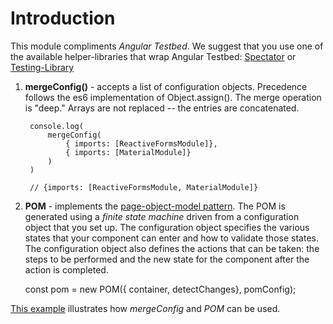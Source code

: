 # Introduction
This module compliments *Angular Testbed*.  We suggest that you use one of the available helper-libraries that wrap Angular Testbed: [Spectator](https://netbasal.com/spectator-v4-a-powerful-tool-to-simplify-your-angular-tests-bd65a0bf317e) or [Testing-Library](https://testing-library.com/docs/angular-testing-library/intro/)

1. **mergeConfig()** - accepts a list of configuration objects.  Precedence follows the es6 implementation of Object.assign().  The merge operation is "deep."  Arrays are not replaced -- the entries are concatenated. 


        console.log(
            mergeConfig(
                { imports: [ReactiveFormsModule]}, 
                { imports: [MaterialModule]}
            )
        )

        // {imports: [ReactiveFormsModule, MaterialModule]}

2. **POM** - implements the [page-object-model pattern](https://martinfowler.com/bliki/PageObject.html).  The POM is generated using a *finite state machine* driven from a configuration object that you set up.  The configuration object specifies the various states that your component can enter and how to validate those states.  The configuration object also defines the actions that can be taken: the steps to be performed and the new state for the component after the action is completed.
    
    const pom = new POM({ container, detectChanges}, pomConfig);
    

[This example]() illustrates how *mergeConfig* and *POM* can be used. 